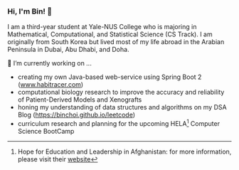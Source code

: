 ### Hi, I'm Bin! 👋

I am a third-year student at Yale-NUS College who is majoring in Mathematical, Computational, and Statistical Science (CS Track). I am originally from South Korea but lived most of my life abroad in the Arabian Peninsula in Dubai, Abu Dhabi, and Doha. 

🔭 I’m currently working on ...
- creating my own Java-based web-service using Spring Boot 2 (www.habitracer.com)
- computational biology research to improve the accuracy and reliability of Patient-Derived Models and Xenografts
- honing my understanding of data structures and algorithms on my DSA Blog (https://binchoi.github.io/leetcode)
- curriculum research and planning for the upcoming HELA[^1] Computer Science BootCamp

<!-- 🌱 I’m currently learning ... 
- 
- Software Engineering -->
<!-- - Programming for Data Science in Python
- Parallel, Concurrent, and Distributed Programming in Scala
- Introduction to Networks
 -->
<!--
**binchoi/binchoi** is a ✨ _special_ ✨ repository because its `README.md` (this file) appears on your GitHub profile.

Here are some ideas to get you started:

- 🔭 I’m currently working on ...
- 🌱 I’m currently learning ...
- 👯 I’m looking to collaborate on ...
- 🤔 I’m looking for help with ...
- 💬 Ask me about ...
- 📫 How to reach me: ...
- 😄 Pronouns: ...
- ⚡ Fun fact: ...
-->
[^1]: Hope for Education and Leadership in Afghanistan: for more information, please visit their [website](https://helamun.org/ "HELA")
